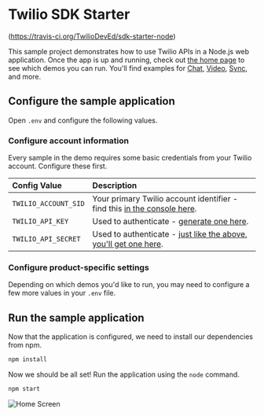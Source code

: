 # Twilio SDK Starter
(https://travis-ci.org/TwilioDevEd/sdk-starter-node)

This sample project demonstrates how to use Twilio APIs in a Node.js web
application. Once the app is up and running, check out [the home page](http://localhost:3000)
to see which demos you can run. You'll find examples for [Chat](https://www.twilio.com/chat),
[Video](https://www.twilio.com/video), [Sync](https://www.twilio.com/sync), and more.

## Configure the sample application

Open `.env` and configure the following values.

### Configure account information

Every sample in the demo requires some basic credentials from your Twilio account. Configure these first.

| Config Value  | Description |
| :-------------  |:------------- |
`TWILIO_ACCOUNT_SID` | Your primary Twilio account identifier - find this [in the console here](https://www.twilio.com/console).
`TWILIO_API_KEY` | Used to authenticate - [generate one here](https://www.twilio.com/console/dev-tools/api-keys).
`TWILIO_API_SECRET` | Used to authenticate - [just like the above, you'll get one here](https://www.twilio.com/console/dev-tools/api-keys).

### Configure product-specific settings

Depending on which demos you'd like to run, you may need to configure a few more values in your `.env` file.

## Run the sample application

Now that the application is configured, we need to install our dependencies from npm.

```bash
npm install
```

Now we should be all set! Run the application using the `node` command.

```bash
npm start
```

![Home Screen](https://cloud.githubusercontent.com/assets/809856/26252870/0bfd80ac-3c77-11e7-9252-2b19dff5d784.png)
